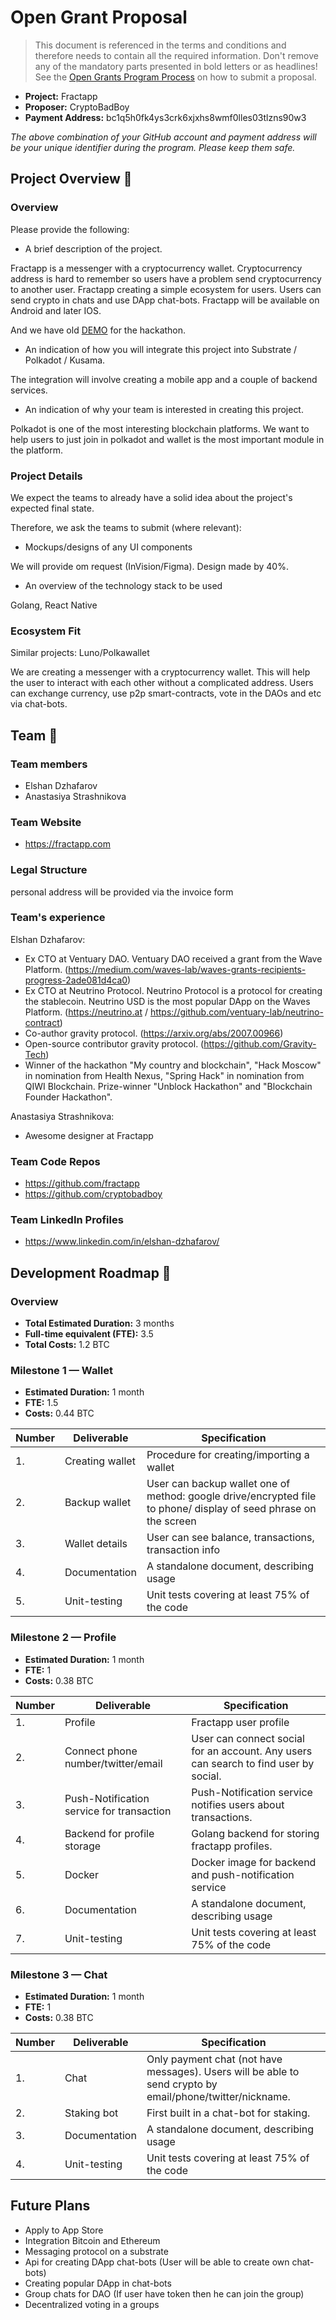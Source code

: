 # Open Grant Proposal

> This document is referenced in the terms and conditions and therefore needs to contain all the required information. Don't remove any of the mandatory parts presented in bold letters or as headlines! See the [Open Grants Program Process](https://github.com/w3f/Open-Grants-Program/blob/master/README_2.md) on how to submit a proposal.

* **Project:** Fractapp
* **Proposer:** CryptoBadBoy
* **Payment Address:** bc1q5h0fk4ys3crk6xjxhs8wmf0lles03tlzns90w3

*The above combination of your GitHub account and payment address will be your unique identifier during the program. Please keep them safe.*

## Project Overview :page_facing_up: 

### Overview

Please provide the following:
* A brief description of the project.

Fractapp is a messenger with a cryptocurrency wallet. Cryptocurrency address is hard to remember so users have a problem send cryptocurrency to another user. 
Fractapp creating a simple ecosystem for users. Users can send crypto in chats and use DApp chat-bots. Fractapp will be available on Android and later IOS.

And we have old [DEMO](https://www.youtube.com/watch?v=cG5PAIVoqh0) for the hackathon.

* An indication of how you will integrate this project into Substrate / Polkadot / Kusama.

 The integration will involve creating a mobile app and a couple of backend services.

* An indication of why your team is interested in creating this project.

Polkadot is one of the most interesting blockchain platforms. We want to help users to just join in polkadot and wallet is the most important module in the platform. 

### Project Details 
We expect the teams to already have a solid idea about the project's expected final state.

Therefore, we ask the teams to submit (where relevant):
* Mockups/designs of any UI components

We will provide om request (InVision/Figma). Design made by 40%.

* An overview of the technology stack to be used

Golang, React Native


### Ecosystem Fit 
Similar projects: Luno/Polkawallet

We are creating a messenger with a cryptocurrency wallet. This will help the user to interact with each other without a complicated address. Users can exchange currency, use p2p smart-contracts, vote in the DAOs and etc via chat-bots.

## Team :busts_in_silhouette:

### Team members
* Elshan Dzhafarov
* Anastasiya Strashnikova

### Team Website	
* https://fractapp.com

### Legal Structure 
personal address will be provided via the invoice form

### Team's experience
Elshan Dzhafarov:
* Ex CTO at Ventuary DAO. Ventuary DAO received a grant from the Wave Platform. (https://medium.com/waves-lab/waves-grants-recipients-progress-2ade081d4ca0)
* Ex CTO at Neutrino Protocol. Neutrino Protocol is a protocol for creating the stablecoin. Neutrino USD is the most popular DApp on the Waves Platform. (https://neutrino.at / https://github.com/ventuary-lab/neutrino-contract)
* Co-author gravity protocol. (https://arxiv.org/abs/2007.00966)
* Open-source contributor gravity protocol. (https://github.com/Gravity-Tech)
* Winner of the hackathon "My country and blockchain", "Hack Moscow" in nomination from Health Nexus, "Spring Hack" in nomination from QIWI Blockchain. Prize-winner "Unblock Hackathon" and "Blockchain Founder Hackathon".

Anastasiya Strashnikova:
* Awesome designer at Fractapp


### Team Code Repos
* https://github.com/fractapp
* https://github.com/cryptobadboy

### Team LinkedIn Profiles
* https://www.linkedin.com/in/elshan-dzhafarov/

## Development Roadmap :nut_and_bolt: 

### Overview
* **Total Estimated Duration:** 3 months
* **Full-time equivalent (FTE):** 3.5
* **Total Costs:** 1.2 BTC

### Milestone 1 — Wallet
* **Estimated Duration:** 1 month
* **FTE:**  1.5
* **Costs:** 0.44 BTC

| Number | Deliverable | Specification |
| ------------- | ------------- | ------------- |
| 1. | Creating wallet | Procedure for creating/importing a wallet |  
| 2. | Backup wallet | User can backup wallet one of method: google drive/encrypted file to phone/ display of seed phrase on the screen  |  
| 3. | Wallet details | User can see balance, transactions, transaction info   | 
| 4. | Documentation | A standalone document, describing usage |
| 5. | Unit-testing | Unit tests covering at least 75% of the code | 

### Milestone 2 — Profile
* **Estimated Duration:** 1 month
* **FTE:**  1
* **Costs:** 0.38 BTC

| Number | Deliverable | Specification |
| ------------- | ------------- | ------------- |
| 1. | Profile | Fractapp user profile |  
| 2. | Connect phone number/twitter/email | User can connect social for an account. Any users can search to find user by social. |  
| 3. | Push-Notification service for transaction | Push-Notification service notifies users about transactions.  |  
| 4. | Backend for profile storage | Golang backend for storing fractapp profiles. | 
| 5. | Docker | Docker image for backend and push-notification service |
| 6. | Documentation | A standalone document, describing usage |
| 7. | Unit-testing | Unit tests covering at least 75% of the code | 

### Milestone 3 — Chat
* **Estimated Duration:** 1 month
* **FTE:**  1
* **Costs:** 0.38 BTC

| Number | Deliverable | Specification |
| ------------- | ------------- | ------------- |
| 1. | Chat | Only payment chat (not have messages). Users will be able to send crypto by email/phone/twitter/nickname. |  
| 2. | Staking bot | First built in a chat-bot for staking. |  
| 3. | Documentation | A standalone document, describing usage |
| 4. | Unit-testing | Unit tests covering at least 75% of the code | 


## Future Plans
* Apply to App Store
* Integration Bitcoin and Ethereum
* Messaging protocol on a substrate
* Api for creating DApp chat-bots  (User will be able to create own chat-bots)
* Creating popular DApp in chat-bots
* Group chats for DAO (If user have token then he can join the group)
* Decentralized voting in a groups

